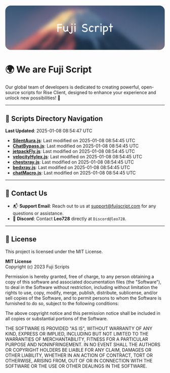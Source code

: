 ![Banner](.github/b.webp)

# 🌍 **We are Fuji Script**

Our global team of developers is dedicated to creating powerful, open-source scripts for Rise Client, designed to enhance your experience and unlock new possibilities! 🌟

---
<!-- SCRIPTS_NAVIGATION_START -->
## 📂 **Scripts Directory Navigation**

**Last Updated**: 2025-01-08 08:54:47 UTC

- **[SilentAura.js](scripts/SilentAura.js)**: Last modified on 2025-01-08 08:54:45 UTC
- **[ChatBypass.js](scripts/ChatBypass.js)**: Last modified on 2025-01-08 08:54:45 UTC
- **[jetpackFly.js](scripts/jetpackFly.js)**: Last modified on 2025-01-08 08:54:45 UTC
- **[velocityHylex.js](scripts/velocityHylex.js)**: Last modified on 2025-01-08 08:54:45 UTC
- **[chestxray.js](scripts/chestxray.js)**: Last modified on 2025-01-08 08:54:45 UTC
- **[bedxray.js](scripts/bedxray.js)**: Last modified on 2025-01-08 08:54:45 UTC
- **[chatMacro.js](scripts/chatMacro.js)**: Last modified on 2025-01-08 08:54:45 UTC

<!-- SCRIPTS_NAVIGATION_END -->

---

## 💬 **Contact Us**  
- 📬 **Support Email**: Reach out to us at [support@fujiscript.com](mailto:support@fujiscript.com) for any questions or assistance.  
- 💬 **Discord**: Contact **Leo728** directly at `Discord@leo728`.

---

## 📜 **License**

This project is licensed under the MIT License.  

**MIT License**  
Copyright (c) 2023 Fuji Scripts  

Permission is hereby granted, free of charge, to any person obtaining a copy of this software and associated documentation files (the "Software"), to deal in the Software without restriction, including without limitation the rights to use, copy, modify, merge, publish, distribute, sublicense, and/or sell copies of the Software, and to permit persons to whom the Software is furnished to do so, subject to the following conditions:  

The above copyright notice and this permission notice shall be included in all copies or substantial portions of the Software.  

THE SOFTWARE IS PROVIDED "AS IS", WITHOUT WARRANTY OF ANY KIND, EXPRESS OR IMPLIED, INCLUDING BUT NOT LIMITED TO THE WARRANTIES OF MERCHANTABILITY, FITNESS FOR A PARTICULAR PURPOSE AND NONINFRINGEMENT. IN NO EVENT SHALL THE AUTHORS OR COPYRIGHT HOLDERS BE LIABLE FOR ANY CLAIM, DAMAGES OR OTHER LIABILITY, WHETHER IN AN ACTION OF CONTRACT, TORT OR OTHERWISE, ARISING FROM, OUT OF OR IN CONNECTION WITH THE SOFTWARE OR THE USE OR OTHER DEALINGS IN THE SOFTWARE.  
